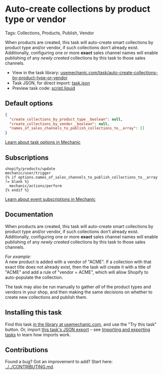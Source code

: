 # Auto-create collections by product type or vendor

Tags: Collections, Products, Publish, Vendor

When products are created, this task will auto-create smart collections by product type and/or vendor, if such collections don't already exist. Additionally, configuring one or more __exact__ sales channel names will enable publishing of any _newly created_ collections by this task to those sales channels.

* View in the task library: [usemechanic.com/task/auto-create-collections-by-product-type-or-vendor](https://usemechanic.com/task/auto-create-collections-by-product-type-or-vendor)
* Task JSON, for direct import: [task.json](../../tasks/auto-create-collections-by-product-type-or-vendor.json)
* Preview task code: [script.liquid](./script.liquid)

## Default options

```json
{
  "create_collections_by_product_type__boolean": null,
  "create_collections_by_vendor__boolean": null,
  "names_of_sales_channels_to_publish_collections_to__array": []
}
```

[Learn about task options in Mechanic](https://docs.usemechanic.com/article/471-task-options)

## Subscriptions

```liquid
shopify/products/update
mechanic/user/trigger
{% if options.names_of_sales_channels_to_publish_collections_to__array != blank %}
  mechanic/actions/perform
{% endif %}
```

[Learn about event subscriptions in Mechanic](https://docs.usemechanic.com/article/408-subscriptions)

## Documentation

When products are created, this task will auto-create smart collections by product type and/or vendor, if such collections don't already exist. Additionally, configuring one or more __exact__ sales channel names will enable publishing of any _newly created_ collections by this task to those sales channels.

_For example:_  
A new product is added with a vendor of "ACME". If a collection with that exact title does not already exist, then the task will create it with a title of "ACME" and add a rule of "vendor = ACME", which will allow Shopify to auto-populate the collection.

The task may also be run manually to gather _all_ of the product types and vendors in your shop, and then making the same decisions on whether to create new collections and publish them.

## Installing this task

Find this task [in the library at usemechanic.com](https://usemechanic.com/task/auto-create-collections-by-product-type-or-vendor), and use the "Try this task" button. Or, import [this task's JSON export](../../tasks/auto-create-collections-by-product-type-or-vendor.json) – see [Importing and exporting tasks](https://docs.usemechanic.com/article/505-importing-and-exporting-tasks) to learn how imports work.

## Contributions

Found a bug? Got an improvement to add? Start here: [../../CONTRIBUTING.md](../../CONTRIBUTING.md).
